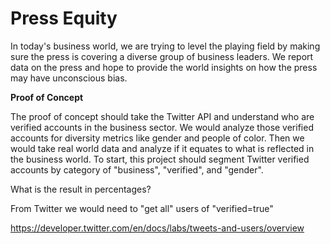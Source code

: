 # Press Equity

In today's business world, we are trying to level the playing field by making sure the press is covering a diverse group of business leaders.  We report data on the press and hope to provide the world insights on how the press may have unconscious bias.

**Proof of Concept**

The proof of concept should take the Twitter API and understand who are verified accounts in the business sector.  We would analyze those verified accounts for diversity metrics like gender and people of color.  Then we would take real world data and analyze if it equates to what is reflected in the business world.
To start, this project should segment Twitter verified accounts by category of "business", "verified", and "gender".

What is the result in percentages?

From Twitter we would need to "get all" users of "verified=true"

https://developer.twitter.com/en/docs/labs/tweets-and-users/overview
